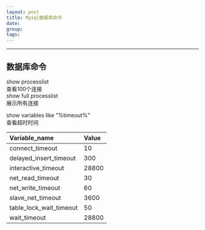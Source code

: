 ```yaml
---
layout: post  
title: Mysql数据库命令  
date:   
group:   
tags:   
---
```

---
## 数据库命令 ##
show processlist  
查看100个连接  
show full processlist  
展示所有连接  

show variables like "%timeout%"  
查看超时时间

 
| Variable_name           | Value |  
| :- | :- |
| connect_timeout         | 10    |
| delayed_insert_timeout  | 300   |
| interactive_timeout     | 28800 |
| net_read_timeout        | 30    |
| net_write_timeout       | 60    |
| slave_net_timeout       | 3600  |
| table_lock_wait_timeout | 50    |
| wait_timeout            | 28800 |


